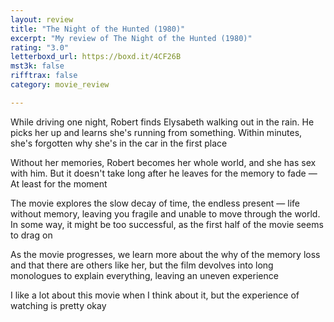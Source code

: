 ```yaml
---
layout: review
title: "The Night of the Hunted (1980)"
excerpt: "My review of The Night of the Hunted (1980)"
rating: "3.0"
letterboxd_url: https://boxd.it/4CF26B
mst3k: false
rifftrax: false
category: movie_review

---
```


While driving one night, Robert finds Elysabeth walking out in the rain. He picks her up and learns she's running from something. Within minutes, she's forgotten why she's in the car in the first place

Without her memories, Robert becomes her whole world, and she has sex with him. But it doesn't take long after he leaves for the memory to fade — At least for the moment

The movie explores the slow decay of time, the endless present — life without memory, leaving you fragile and unable to move through the world. In some way, it might be too successful, as the first half of the movie seems to drag on

As the movie progresses, we learn more about the why of the memory loss and that there are others like her, but the film devolves into long monologues to explain everything, leaving an uneven experience

I like a lot about this movie when I think about it, but the experience of watching is pretty okay